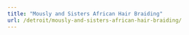 ```yaml
---
title: "Mously and Sisters African Hair Braiding"
url: /detroit/mously-and-sisters-african-hair-braiding/
---
```


